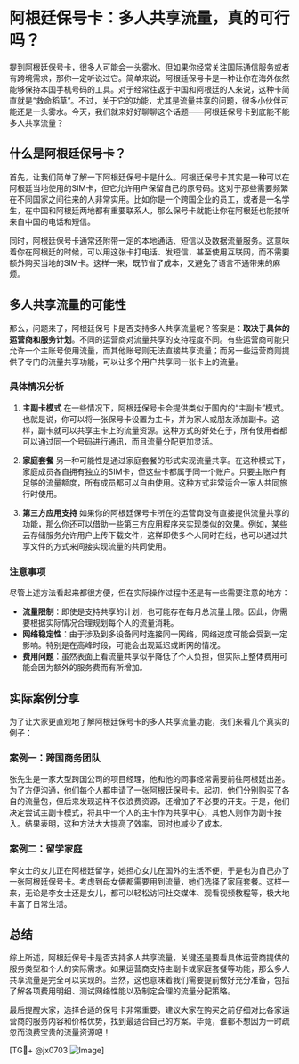 # 阿根廷保号卡：多人共享流量，真的可行吗？

提到阿根廷保号卡，很多人可能会一头雾水。但如果你经常关注国际通信服务或者有跨境需求，那你一定听说过它。简单来说，阿根廷保号卡是一种让你在海外依然能够保持本国手机号码的工具。对于经常往返于中国和阿根廷的人来说，这种卡简直就是“救命稻草”。不过，关于它的功能，尤其是流量共享的问题，很多小伙伴可能还是一头雾水。今天，我们就来好好聊聊这个话题——阿根廷保号卡到底能不能多人共享流量？

## 什么是阿根廷保号卡？

首先，让我们简单了解一下阿根廷保号卡是什么。阿根廷保号卡其实是一种可以在阿根廷当地使用的SIM卡，但它允许用户保留自己的原号码。这对于那些需要频繁在不同国家之间往来的人非常实用。比如你是一个跨国企业的员工，或者是一名学生，在中国和阿根廷两地都有重要联系人，那么保号卡就能让你在阿根廷也能接听来自中国的电话和短信。

同时，阿根廷保号卡通常还附带一定的本地通话、短信以及数据流量服务。这意味着你在阿根廷的时候，可以用这张卡打电话、发短信，甚至使用互联网，而不需要额外购买当地的SIM卡。这样一来，既节省了成本，又避免了语言不通带来的麻烦。

## 多人共享流量的可能性

那么，问题来了，阿根廷保号卡是否支持多人共享流量呢？答案是：**取决于具体的运营商和服务计划**。不同的运营商对流量共享的支持程度不同。有些运营商可能只允许一个主账号使用流量，而其他账号则无法直接共享流量；而另一些运营商则提供了专门的流量共享功能，可以让多个用户共享同一张卡上的流量。

### 具体情况分析

1. **主副卡模式**
   在一些情况下，阿根廷保号卡会提供类似于国内的“主副卡”模式。也就是说，你可以将一张保号卡设置为主卡，并为家人或朋友添加副卡。这样，副卡就可以共享主卡上的流量资源。这种方式的好处在于，所有使用者都可以通过同一个号码进行通讯，而且流量分配更加灵活。

2. **家庭套餐**
   另一种可能性是通过家庭套餐的形式实现流量共享。在这种模式下，家庭成员各自拥有独立的SIM卡，但这些卡都属于同一个账户。只要主账户有足够的流量额度，所有成员都可以自由使用。这种方式非常适合一家人共同旅行时使用。

3. **第三方应用支持**
   如果你的阿根廷保号卡所在的运营商没有直接提供流量共享的功能，那么你还可以借助一些第三方应用程序来实现类似的效果。例如，某些云存储服务允许用户上传下载文件，这样即使多个人同时在线，也可以通过共享文件的方式来间接实现流量的共同使用。

### 注意事项

尽管上述方法看起来都很方便，但在实际操作过程中还是有一些需要注意的地方：

- **流量限制**：即使是支持共享的计划，也可能存在每月总流量上限。因此，你需要根据实际情况合理规划每个人的流量消耗。
- **网络稳定性**：由于涉及到多设备同时连接同一网络，网络速度可能会受到一定影响。特别是在高峰时段，可能会出现延迟或断网的情况。
- **费用问题**：虽然表面上看流量共享似乎降低了个人负担，但实际上整体费用可能会因为额外的服务费而有所增加。

## 实际案例分享

为了让大家更直观地了解阿根廷保号卡的多人共享流量功能，我们来看几个真实的例子：

### 案例一：跨国商务团队
张先生是一家大型跨国公司的项目经理，他和他的同事经常需要前往阿根廷出差。为了方便沟通，他们每个人都申请了一张阿根廷保号卡。起初，他们分别购买了各自的流量包，但后来发现这样不仅浪费资源，还增加了不必要的开支。于是，他们决定尝试主副卡模式，将其中一个人的主卡作为共享中心，其他人则作为副卡接入。结果表明，这种方法大大提高了效率，同时也减少了成本。

### 案例二：留学家庭
李女士的女儿正在阿根廷留学，她担心女儿在国外的生活不便，于是也为自己办了一张阿根廷保号卡。考虑到母女俩都需要用到流量，她们选择了家庭套餐。这样一来，无论是李女士还是女儿，都可以轻松访问社交媒体、观看视频教程等，极大地丰富了日常生活。

## 总结

综上所述，阿根廷保号卡是否支持多人共享流量，关键还是要看具体运营商提供的服务类型和个人的实际需求。如果运营商支持主副卡或家庭套餐等功能，那么多人共享流量是完全可以实现的。当然，这也意味着我们需要提前做好充分准备，包括了解各项费用明细、测试网络性能以及制定合理的流量分配策略。

最后提醒大家，选择合适的保号卡非常重要。建议大家在购买之前仔细对比各家运营商的服务内容和价格优势，找到最适合自己的方案。毕竟，谁都不想因为一时疏忽而浪费宝贵的流量资源吧！

[TG💪+ @jx0703 ![Image](https://github.com/user-attachments/assets/dbca1d08-cadb-493c-b0ec-ad6f7a83f270)]
